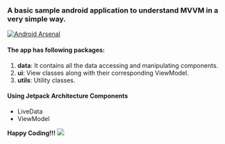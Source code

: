 

### A basic sample android application to understand MVVM in a very simple way.
[![Android Arsenal]( https://img.shields.io/badge/Android%20Arsenal-android--mvvm--sample--app-green.svg?style=flat )]( https://android-arsenal.com/details/1/7403 )


#### The app has following packages:
1. **data**: It contains all the data accessing and manipulating components.
2. **ui**: View classes along with their corresponding ViewModel.
4. **utils**: Utility classes.

#### Using Jetpack Architecture Components
* LiveData
* ViewModel


**Happy Coding!!!** ![](https://i.imgur.com/rneCZCN.png)

